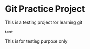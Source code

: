 # Git Practice Project

This is a testing project for learning git

test


This is for testing purpose only